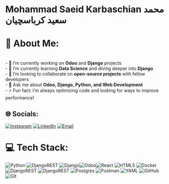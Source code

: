 <h1>Mohammad Saeid Karbaschian محمد سعید کرباسچیان</h1>

# 💫 About Me:
<br>- 🔭 I’m currently working on **Odoo** and **Django** projects<br>- 🌱 I’m currently learning **Data Science** and diving deeper into **Django**<br>- 👯 I’m looking to collaborate on **open-source projects** with fellow developers<br>- 💬 Ask me about **Odoo, Django, Python, and Web Development**<br>- ⚡ Fun fact: I’m always optimizing code and looking for ways to improve performance!


## 🌐 Socials:
[![Instagram](https://img.shields.io/badge/Instagram-%23E4405F.svg?logo=Instagram&logoColor=white)](https://instagram.com/mskarbaschian) 
[![LinkedIn](https://img.shields.io/badge/LinkedIn-%230077B5.svg?logo=linkedin&logoColor=white)](https://linkedin.com/in/mskarbaschian)
[![Email](https://img.shields.io/badge/Email-D14836?logo=gmail&logoColor=white)](mailto:mskarbaschian@gmail.com)


# 💻 Tech Stack:
![Python](https://img.shields.io/badge/python-3670A0?style=for-the-badge&logo=python&logoColor=ffdd54) ![DjangoREST](https://img.shields.io/badge/DJANGO-REST-ff1709?style=for-the-badge&logo=django&logoColor=white&color=ff1709&labelColor=gray) ![Django](https://img.shields.io/badge/django-%23092E20.svg?style=for-the-badge&logo=django&logoColor=white)![Odoo](https://img.shields.io/badge/Odoo-8B4C3A?style=for-the-badge&logo=odoo&logoColor=white)![React](https://img.shields.io/badge/react-%2320232a.svg?style=for-the-badge&logo=react&logoColor=%2361DAFB) ![HTML5](https://img.shields.io/badge/html5-%23E34F26.svg?style=for-the-badge&logo=html5&logoColor=white) ![Docker](https://img.shields.io/badge/docker-%230db7ed.svg?style=for-the-badge&logo=docker&logoColor=white) ![DjangoREST](https://img.shields.io/badge/DJANGO-REST-ff1709?style=for-the-badge&logo=django&logoColor=white&color=ff1709&labelColor=gray) ![DjangoREST](https://img.shields.io/badge/DJANGO-REST-ff1709?style=for-the-badge&logo=django&logoColor=white&color=ff1709&labelColor=gray) ![Postgres](https://img.shields.io/badge/postgres-%23316192.svg?style=for-the-badge&logo=postgresql&logoColor=white) ![Postman](https://img.shields.io/badge/Postman-FF6C37?style=for-the-badge&logo=postman&logoColor=white) ![YAML](https://img.shields.io/badge/yaml-%23ffffff.svg?style=for-the-badge&logo=yaml&logoColor=151515) ![GitHub](https://img.shields.io/badge/github-%23121011.svg?style=for-the-badge&logo=github&logoColor=white) ![Git](https://img.shields.io/badge/git-%23F05033.svg?style=for-the-badge&logo=git&logoColor=white)
